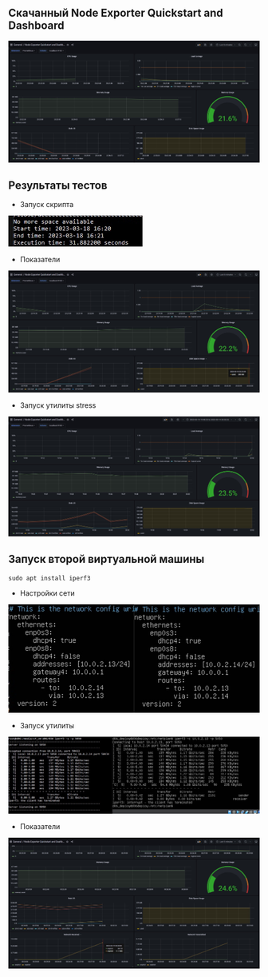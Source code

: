 ## Скачанный Node Exporter Quickstart and Dashboard

![](images/1.jpg)

## Результаты тестов

- Запуск скрипта

![](images/2.jpg)

- Показатели

![](images/3.jpg)

- Запуск утилиты stress

![](images/4.jpg)

## Запуск второй виртуальной машины

    sudo apt install iperf3

- Настройки сети

![](images/5.jpg)

- Запуск утилиты

![](images/6.jpg)

- Показатели

![](images/7.jpg)